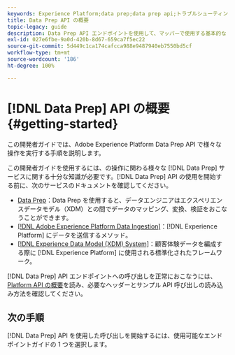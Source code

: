 ```yaml
---
keywords: Experience Platform;data prep;data prep api;トラブルシューティング;API
title: Data Prep API の概要
topic-legacy: guide
description: Data Prep API エンドポイントを使用して、マッパーで使用する基本的な CRUD 操作を実行するために知っておく必要がある、主な概念と基本機能について説明します。
exl-id: 027e6fbe-9a0d-420b-8d67-659ca7f5ec22
source-git-commit: 5d449c1ca174cafcca988e9487940eb7550bd5cf
workflow-type: tm+mt
source-wordcount: '186'
ht-degree: 100%

---
```


# [!DNL Data Prep] API の概要 {#getting-started}

この開発者ガイドでは、Adobe Experience Platform Data Prep API で様々な操作を実行する手順を説明します。

この開発者ガイドを使用するには、の操作に関わる様々な [!DNL Data Prep] サービスに関する十分な知識が必要です。[!DNL Data Prep] API の使用を開始する前に、次のサービスのドキュメントを確認してください。

- [Data Prep](../home.md)：Data Prep を使用すると、データエンジニアはエクスペリエンスデータモデル（XDM）との間でデータのマッピング、変換、検証をおこなうことができます。
- [[!DNL Adobe Experience Platform Data Ingestion]](../../ingestion/home.md)：[!DNL Experience Platform] にデータを送信するメソッド。
- [[!DNL Experience Data Model (XDM) System]](../../xdm/home.md)：顧客体験データを編成する際に [!DNL Experience Platform] に使用される標準化されたフレームワーク。

[!DNL Data Prep] API エンドポイントへの呼び出しを正常におこなうには、[Platform API の概要](../../landing/api-guide.md)を読み、必要なヘッダーとサンプル API 呼び出しの読み込み方法を確認してください。

## 次の手順

[!DNL Data Prep] API を使用した呼び出しを開始するには、使用可能なエンドポイントガイドの 1 つを選択します。
